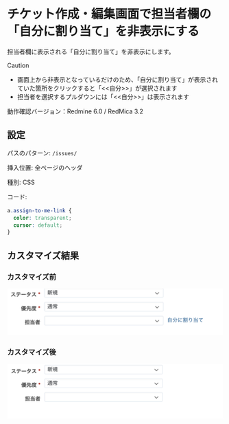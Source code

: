 # チケット作成・編集画面で担当者欄の「自分に割り当て」を非表示にする

担当者欄に表示される「自分に割り当て」を非表示にします。

> [!Caution]
> * 画面上から非表示となっているだけのため、「自分に割り当て」が表示されていた箇所をクリックすると「<<自分>>」が選択されます
> * 担当者を選択するプルダウンには「<<自分>>」は表示されます

動作確認バージョン：Redmine 6.0 / RedMica 3.2

## 設定

パスのパターン: `/issues/`

挿入位置: 全ページのヘッダ

種別: CSS

コード:

``` css
a.assign-to-me-link {
  color: transparent;
  cursor: default;
}
```

## カスタマイズ結果

### カスタマイズ前

![](assign-to-me-before@2x.png)

### カスタマイズ後

![](assign-to-me-after@2x.png)